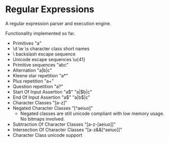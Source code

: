 # Regular Expressions

A regular expression parser and execution engine.

Functionality implemented so far.

* Primitives	"a"
* \d \w \s character class short names
* \\ backslash escape sequence
* Unicode escape sequences \u{41}
* Primitive sequences	"abc"
* Alternation	"a|b|c"
* Kleene star repetition	"a*"
* Plus repetition		"a+"
* Question repetition "a?"
* Start Of Input Assertion "a$" "a|$b|c"
* End Of Input Assertion "a$" "a|b$|c"
* Character Classes "[a-z]"
* Negated Character Classes "[^aeiuo]"
	- Negated classes are still unicode compliant with low memory usage. No bitmaps involved.
* Subtraction Of Character Classes "[a-z-[aeiuo]]"
* Intersection Of Character Classes "[a-z&&[^aeiuo]]"
* Character Class unicode support